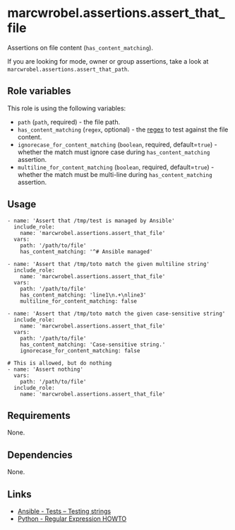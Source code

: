 # marcwrobel.assertions.assert_that_file

Assertions on file content (`has_content_matching`).

If you are looking for mode, owner or group assertions, take a look at `marcwrobel.assertions.assert_that_path`.

## Role variables

This role is using the following variables:

- `path` (`path`, required) - the file path.
- `has_content_matching` (`regex`, optional) - the [regex](https://docs.python.org/3.7/howto/regex.html) to test against the file content.
- `ignorecase_for_content_matching` (`boolean`, required, default=`true`) - whether the match must ignore case during `has_content_matching` assertion.
- `multiline_for_content_matching` (`boolean`, required, default=`true`) - whether the match must be multi-line during `has_content_matching` assertion.

## Usage

    - name: 'Assert that /tmp/test is managed by Ansible'
      include_role:
        name: 'marcwrobel.assertions.assert_that_file'
      vars:
        path: '/path/to/file'
        has_content_matching: '^# Ansible managed'

    - name: 'Assert that /tmp/toto match the given multiline string'
      include_role:
        name: 'marcwrobel.assertions.assert_that_file'
      vars:
        path: '/path/to/file'
        has_content_matching: 'line1\n.+\nline3'
        multiline_for_content_matching: false

    - name: 'Assert that /tmp/toto match the given case-sensitive string'
      include_role:
        name: 'marcwrobel.assertions.assert_that_file'
      vars:
        path: '/path/to/file'
        has_content_matching: 'Case-sensitive string.'
        ignorecase_for_content_matching: false

    # This is allowed, but do nothing
    - name: 'Assert nothing'
      vars:
        path: '/path/to/file'
      include_role:
        name: 'marcwrobel.assertions.assert_that_file'

## Requirements

None.

## Dependencies

None.

## Links

- [Ansible - Tests – Testing strings](https://docs.ansible.com/ansible/latest/user_guide/playbooks_tests.html#testing-strings)
- [Python - Regular Expression HOWTO](https://docs.python.org/3.7/howto/regex.html)
